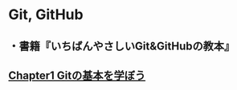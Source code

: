 # Git, GitHub
## ・書籍『いちばんやさしいGit&GitHubの教本』

## [Chapter1 Gitの基本を学ぼう](https://github.com/YSWEngineer/git-github/blob/main/chapter1.md)

